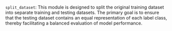 `split_dataset`: This module is designed to split the original training dataset into separate training and testing datasets. The primary goal is to ensure that the testing dataset contains an equal representation of each label class, thereby facilitating a balanced evaluation of model performance.
